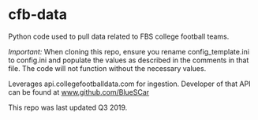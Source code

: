# cfb-data

Python code used to pull data related to FBS college football teams. 

*Important:*  When cloning this repo, ensure you rename config_template.ini to config.ini and populate the values as described in the comments in that file.  The code will not function without the necessary values.

Leverages api.collegefootballdata.com for ingestion.  Developer of that API can be found at www.github.com/BlueSCar

This repo was last updated Q3 2019. 
